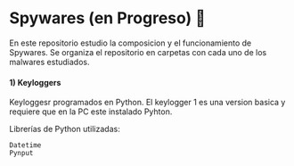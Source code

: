# Spywares (en Progreso) 🔭
En este repositorio estudio la composicion y el funcionamiento de Spywares.
Se organiza el repositorio en carpetas con cada uno de los malwares estudiados.


#### 1) Keyloggers
Keyloggesr programados en Python. 
El keylogger 1 es una version basica y requiere que en la PC este instalado Pyhton. 

Librerías de Python utilizadas:

    Datetime
    Pynput
